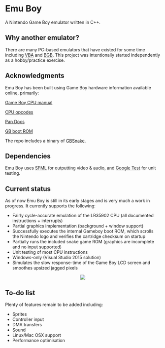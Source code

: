 Emu Boy
=======
A Nintendo Game Boy emulator written in C++.

## Why another emulator?
There are many PC-based emulators that have existed for some time including [VBA](http://vba-m.com/) and [BGB](http://bgb.bircd.org/). This project was intentionally started independently as a hobby/practice exercise.

## Acknowledgments
Emu Boy has been built using Game Boy hardware information available online, primarily:

[Game Boy CPU manual](http://marc.rawer.de/Gameboy/Docs/GBCPUman.pdf)

[CPU opcodes](http://pastraiser.com/cpu/gameboy/gameboy_opcodes.html)

[Pan Docs](http://bgb.bircd.org/pandocs.htm)

[GB boot ROM](http://gbdev.gg8.se/wiki/articles/Gameboy_Bootstrap_ROM)

The repo includes a binary of [GBSnake](https://github.com/brovador/GBsnake).
    

## Dependencies
Emu Boy uses [SFML](http://www.sfml-dev.org) for outputting video & audio, and [Google Test](https://github.com/google/googletest) for unit testing.


## Current status
As of now Emu Boy is still in its early stages and is very much a work in progress. It currently supports the following:

* Fairly cycle-accurate emulation of the LR35902 CPU (all documented instructions + interrupts)
* Partial graphics implementation (background + window support)
* Successfully executes the internal Gameboy boot ROM, which scrolls the Nintendo logo and verifies the cartridge checksum on startup
* Partially runs the included snake game ROM (graphics are incomplete and no input supported)
* Unit testing of most CPU instructions
* Windows-only (Visual Studio 2015 solution)
* Simulates the slow response-time of the Game Boy LCD screen and smoothes upsized jagged pixels


<p align="center"><img src="http://codingthemachine.com/wp-content/uploads/2017/01/EmuBoyRun.gif" /></p>


## To-do list
Plenty of features remain to be added including:

* Sprites
* Controller input
* DMA transfers
* Sound
* Linux/Mac OSX support
* Performance optimisation
